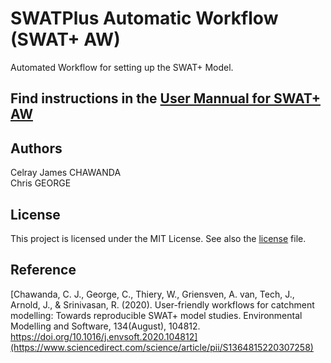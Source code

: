 # SWATPlus Automatic Workflow (SWAT+ AW)

Automated Workflow for setting up the SWAT+ Model. 
## Find instructions in the [User Mannual for SWAT+ AW](https://celray.github.io/docs/swatplus_aw/introduction.html)

## Authors
Celray James CHAWANDA   
Chris GEORGE

## License
This project is licensed under the MIT License. See also the [license](./LICENSE) file.

## Reference
[Chawanda, C. J., George, C., Thiery, W., Griensven, A. van, Tech, J., Arnold, J., & Srinivasan, R. (2020). User-friendly workflows for catchment modelling: Towards reproducible SWAT+ model studies. Environmental Modelling and Software, 134(August), 104812. https://doi.org/10.1016/j.envsoft.2020.104812](https://www.sciencedirect.com/science/article/pii/S1364815220307258)
